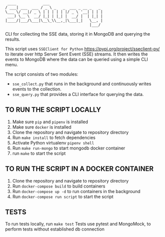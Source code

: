 ```
 ____            ___                        
/ ___| ___  ___ / _ \ _   _  ___ _ __ _   _ 
\___ \/ __|/ _ \ | | | | | |/ _ \ '__| | | |
 ___) \__ \  __/ |_| | |_| |  __/ |  | |_| |
|____/|___/\___|\__\_\\__,_|\___|_|   \__, |
                                      |___/ 
```
                                                      
CLI for collecting the SSE data, storing it in MongoDB and querying the results.

This script uses `SSEClient for Python` https://pypi.org/project/sseclient-py/ to iterate over http Server Sent Event (SSE) streams.
It then writes the events to MongoDB where the data can be queried using a simple CLI menu. 

The script consists of two modules:
- `sse_collect.py` that runs in the background and continuously writes events to the collection. 
- `sse_query.py` that provides a CLI interface for querying the data.


TO RUN THE SCRIPT LOCALLY
-------------------------
1. Make sure `pip` and `pipenv` is installed
2. Make sure `docker` is installed
3. Clone the repository and navigate to repository directory
4. Run `make install` to fetch dependencies
5. Activate Python virtualenv `pipenv shell`
6. Run `make run-mongo` to start mongodb docker container
7. run `make` to start the script
 
TO RUN THE SCRIPT IN A DOCKER CONTAINER
--------------------------------------- 
1. Clone the repository and navigate to repository directory
2. Run `docker-compose build` to build containers
3. Run `docker-compose up -d` to run containers in the background
4. Run `docker-compose run script` to start the script

TESTS
-----
To run tests locally, run `make test`
Tests use pytest and MongoMock, to perform tests without established db connection